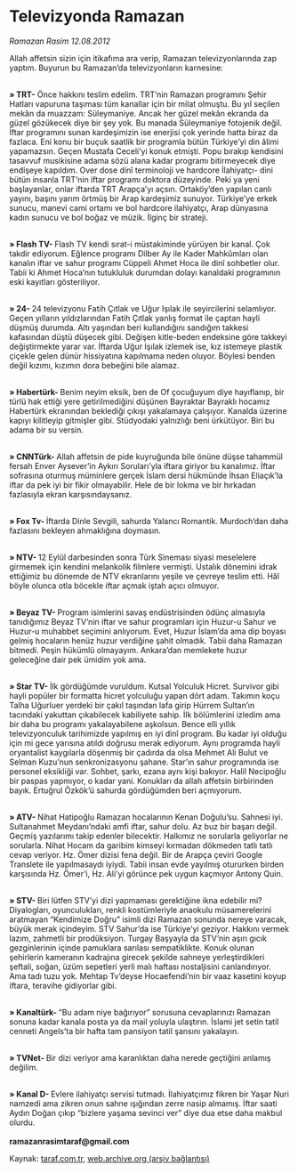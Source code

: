 # Televizyonda Ramazan

*Ramazan Rasim 12.08.2012*

<div class="yazi"><p>Allah affetsin sizin için itikafıma ara verip, Ramazan televizyonlarında zap yaptım. Buyurun bu Ramazan’da televizyonların karnesine: </p>
<p><b><br/>» TRT-</b> Önce hakkını teslim edelim. TRT’nin Ramazan programını Şehir Hatları vapuruna taşıması tüm kanallar için bir milat olmuştu. Bu yıl seçilen mekân da muazzam: Süleymaniye. Ancak her güzel mekân ekranda da güzel gözükecek diye bir şey yok. Bu manada Süleymaniye fotojenik değil. İftar programını sunan kardeşimizin ise enerjisi çok yerinde hatta biraz da fazlaca. Eni konu bir buçuk saatlik bir programla bütün Türkiye’yi din âlimi yapamazsın. Geçen Mustafa Ceceli’yi konuk etmişti. Popu bırakıp kendisini tasavvuf musikisine adama sözü alana kadar programı bitirmeyecek diye endişeye kapıldım. Over dose dinî terminoloji ve hardcore İlahiyatçı- dini bütün insanla TRT’nin iftar programı doktora düzeyinde. Peki ya yeni başlayanlar, onlar iftarda TRT Arapça’yı açsın. Ortaköy’den yapılan canlı yayını, başını yarım örtmüş bir Arap kardeşimiz sunuyor. Türkiye’ye erkek sunucu, manevi cami ortamı ve bol hardcore ilahiyatçı, Arap dünyasına kadın sunucu ve bol boğaz ve müzik. İlginç bir strateji.</p>
<p><b><br/>» Flash TV- </b>Flash TV kendi sırat-i müstakiminde yürüyen bir kanal. Çok takdir ediyorum. Eğlence programı Dilber Ay ile Kader Mahkûmları olan kanalın iftar ve sahur programı Cüppeli Ahmet Hoca ile dinî sohbetler olur. Tabii ki Ahmet Hoca’nın tutukluluk durumdan dolayı kanaldaki programının eski kayıtları gösteriliyor. </p>
<p><b><br/>» 24- </b>24 televizyonu Fatih Çıtlak ve Uğur Işılak ile seyircilerini selamlıyor. Geçen yılların yıldızlarından Fatih Çıtlak yanlış format ile çaptan hayli düşmüş durumda. Altı yaşından beri kullandığını sandığım takkesi kafasından düştü düşecek gibi. Değişen kitle-beden endeksine göre takkeyi değiştirmekte yarar var. İftarda Uğur Işılak izlemek ise, kız istemeye plastik çiçekle gelen dünür hissiyatına kapılmama neden oluyor. Böylesi benden değil kızımı, kızımın dora bebeğini bile alamaz. </p>
<p><b><br/>» Habertürk- </b>Benim neyim eksik, ben de Of çocuğuyum diye hayıflanıp, bir türlü hak ettiği yere getirilmediğini düşünen Bayraktar Bayraklı hocamız Habertürk ekranından beklediği çıkışı yakalamaya çalışıyor. Kanalda üzerine kapıyı kilitleyip gitmişler gibi. Stüdyodaki yalnızlığı beni ürkütüyor. Biri bu adama bir su versin.</p>
<p><b><br/>» CNNTürk- </b>Allah affetsin de pide kuyruğunda bile önüne düşse tahammül fersah Enver Aysever’in Aykırı Soruları’yla iftara giriyor bu kanalımız. İftar sofrasına oturmuş müminlere gerçek İslam dersi hükmünde İhsan Eliaçık’la iftar da pek iyi bir fikir olmayabilir. Hele de bir lokma ve bir hırkadan fazlasıyla ekran karşısındaysanız. </p>
<p><b><br/>» Fox Tv- </b>İftarda Dinle Sevgili, sahurda Yalancı Romantik. Murdoch’dan daha fazlasını bekleyen ahmaklığına doymasın.</p>
<p><b><br/>» NTV- </b>12 Eylül darbesinden sonra Türk Sineması siyasi meselelere girmemek için kendini melankolik filmlere vermişti. Ustalık dönemini idrak ettiğimiz bu dönemde de NTV ekranlarını yeşile ve çevreye teslim etti. Hâl böyle olunca otla böcekle iftar açmak iştah açıcı olmuyor. </p>
<p><b><br/>» Beyaz TV- </b>Program isimlerini savaş endüstrisinden ödünç almasıyla tanıdığımız Beyaz TV’nin iftar ve sahur programları için Huzur-u Sahur ve Huzur-u muhabbet seçimini anlıyorum. Evet, Huzur İslam’da ama dip boyası gelmiş hocaların henüz huzur verdiğine şahit olmadık. Tabii daha Ramazan bitmedi. Peşin hükümlü olmayayım. Ankara’dan memlekete huzur geleceğine dair pek ümidim yok ama. </p>
<p><b><br/>» Star TV- </b>İlk gördüğümde vuruldum. Kutsal Yolculuk Hicret. Survivor gibi hayli popüler bir formatta hicret yolculuğu yapan dört adam. Takımın koçu Talha Uğurluer yerdeki bir çakıl taşından lafa girip Hürrem Sultan’ın tacındaki yakuttan çıkabilecek kabiliyete sahip. İlk bölümlerini izledim ama bir daha bu programı yakalayabilene aşkolsun. Bence elli yıllık televizyonculuk tarihimizde yapılmış en iyi dinî program. Bu kadar iyi olduğu için mi gece yarısına atıldı doğrusu merak ediyorum. Aynı programda hayli oryantalist kaygılarla döşenmiş bir çadırda da olsa Mehmet Ali Bulut ve Selman Kuzu’nun senkronizasyonu şahane. Star’ın sahur programında ise personel eksikliği var. Sohbet, şarkı, ezana aynı kişi bakıyor. Halil Necipoğlu bir paspas yapmıyor, o kadar yani. Konukları da allah affetsin birbirinden bayık. Ertuğrul Özkök’ü sahurda gördüğümden beri açmıyorum.</p>
<p><b><br/>» ATV- </b>Nihat Hatipoğlu Ramazan hocalarının Kenan Doğulu’su. Sahnesi iyi. Sultanahmet Meydanı’ndaki amfi iftar, sahur dolu. Az buz bir başarı değil. Geçmiş yazılarımı takip edenler bilecektir. Halkımız ne sorularla geliyorlar ne sorularla. Nihat Hocam da garibim kimseyi kırmadan dökmeden tatlı tatlı cevap veriyor. Hz. Ömer dizisi fena değil. Bir de Arapça çeviri Google Translete ile yapılmasaydı iyiydi. Tabii insan evde yayılmış otururken birden karşısında Hz. Ömer’i, Hz. Ali’yi görünce pek uygun kaçmıyor Antony Quin. </p>
<p><b><br/>» STV- </b>Biri lütfen STV’yi dizi yapmaması gerektiğine ikna edebilir mi? Diyalogları, oyunculukları, renkli kostümleriyle anaokulu müsamerelerini aratmayan “Kendimize Doğru” isimli dizi Ramazan sonunda nereye varacak, büyük merak içindeyim. STV Sahur’da ise Türkiye’yi geziyor. Hakkını vermek lazım, zahmetli bir prodüksiyon. Turgay Başyayla da STV’nin aşırı gıcık gezginlerinin içinde pamuklara sarılası sempatiklikte. Konuk olunan şehirlerin kameranın kadrajına girecek şekilde sahneye yerleştirdikleri şeftali, soğan, üzüm sepetleri yerli malı haftası nostaljisini canlandırıyor. Ama tadı tuzu yok. Mehtap Tv’deyse Hocaefendi’nin bir vaaz kasetini koyup iftara, teravihe gidiyorlar gibi.</p>
<p><b><br/>» Kanaltürk- </b>“Bu adam niye bağırıyor” sorusuna cevaplarınızı Ramazan sonuna kadar kanala posta ya da mail yoluyla ulaştırın. İslami jet setin tatil cenneti Angels’ta bir hafta tam pansiyon tatil şansını yakalayın.</p>
<p><b><br/>» TVNet- </b>Bir dizi veriyor ama karanlıktan daha nerede geçtiğini anlamış değilim. </p>
<p><b><br/>» Kanal D- </b>Evlere ilahiyatçı servisi tutmadı. İlahiyatçımız fikren bir Yaşar Nuri namzedi ama zikren onun sahne ışığından zerre nasip almamış. İftar saati Aydın Doğan çıkıp “bizlere yaşama sevinci ver” diye dua etse daha makbul olurdu.<br/><br/><b>ramazanrasimtaraf@gmail.com</b></p>
</div>

Kaynak: [taraf.com.tr](http://www.taraf.com.tr/ramazan-rasim/makale-televizyonda-ramazan.htm), [web.archive.org (arşiv bağlantısı)](http://web.archive.org/web/20130624175135/http://www.taraf.com.tr/ramazan-rasim/makale-televizyonda-ramazan.htm)
